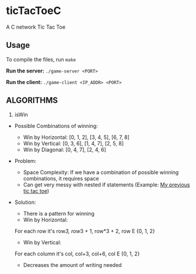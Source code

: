 # ticTacToeC
A C network Tic Tac Toe 

## Usage
To compile the files, run `make`

**Run the server:** `./game-server <PORT>`

**Run the client:** `./game-client <IP_ADDR> <PORT>`

## ALGORITHMS

1. isWin

  + Possible Combinations of winning: 
  	* Win by Horizontal: [0, 1, 2], [3, 4, 5], [6, 7, 8]
    * Win by Vertical: [0, 3, 6], [1, 4, 7], [2, 5, 8]
    * Win by Diagonal: [0, 4, 7], [2, 4, 6]

  + Problem: 
  	* Space Complexity: If we have a combination of possible winning combinations, it requires space
  	* Can get very messy with nested if statements (Example: <a href = "https://github.com/zakuArbor/FreeCodeCampAssignments/blob/master/ticTacToe/script.js">My previous tic tac toe</a>)

  + Solution:
  	* There is a pattern for winning
  	* Win by Horizontal: 

  	For each row it's row*3, row*3 + 1, row*3 + 2, row E {0, 1, 2}
  	
  	* Win by Vertical: 

  	For each column it's col, col+3, col+6, col E {0, 1, 2}

  	* Decreases the amount of writing needed
